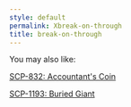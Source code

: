 ```yaml
---
style: default
permalink: Xbreak-on-through
title: break-on-through
---
```

You may also like:

[SCP-832: Accountant's Coin](http://scp-wiki.net/scp-832)

[SCP-1193: Buried Giant](http://scp-wiki.net/scp-1193)
